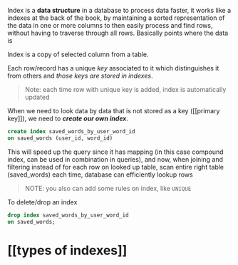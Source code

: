 Index is a **data structure** in a database to process data faster, it works like a indexes at the back of the book, by maintaining  a sorted representation of the data in one or more columns to then easily process and find rows, without having to traverse through all rows. Basically points where the data is

Index is a copy of selected column from a table.


Each row/record has a unique *key* associated to it which distinguishes it from others and *those keys are stored in indexes*.

> Note: each time row with unique key is added, index is automatically updated

When we need to look data by data that is not stored as a key ([[primary key]]), we need to ***create our own index***.

```sql
create index saved_words_by_user_word_id
on saved_words (user_id, word_id)
```

This will speed up the query since it has mapping (in this case compound index, can be used in combination in queries), and now, when joining and filtering instead of for each row on looked up table, scan entire right table (saved_words) each time, database can efficiently lookup rows


> NOTE: you also can add some rules on index, like `UNIQUE`


To delete/drop an index
```sql
drop index saved_words_by_user_word_id
on saved_words;
```


# [[types of indexes]]


